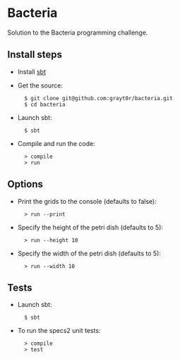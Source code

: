 # Bacteria

Solution to the Bacteria programming challenge.


## Install steps

* Install [sbt](https://github.com/harrah/xsbt)
* Get the source:

		$ git clone git@github.com:grayt0r/bacteria.git
		$ cd bacteria

* Launch sbt:

		$ sbt

* Compile and run the code:

		> compile
		> run


## Options

* Print the grids to the console (defaults to false):

		> run --print

* Specify the height of the petri dish (defaults to 5):

		> run --height 10

* Specify the width of the petri dish (defaults to 5):

		> run --width 10


## Tests

* Launch sbt:

		$ sbt

* To run the specs2 unit tests:

		> compile
		> test